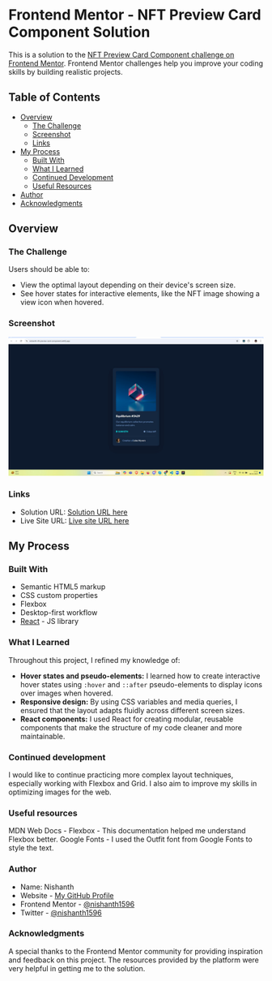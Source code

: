 # Frontend Mentor - NFT Preview Card Component Solution

This is a solution to the [NFT Preview Card Component challenge on Frontend Mentor](https://www.frontendmentor.io/challenges/nft-preview-card-component-SbdUL_w0U). Frontend Mentor challenges help you improve your coding skills by building realistic projects.

## Table of Contents

- [Overview](#overview)
  - [The Challenge](#the-challenge)
  - [Screenshot](#screenshot)
  - [Links](#links)
- [My Process](#my-process)
  - [Built With](#built-with)
  - [What I Learned](#what-i-learned)
  - [Continued Development](#continued-development)
  - [Useful Resources](#useful-resources)
- [Author](#author)
- [Acknowledgments](#acknowledgments)

## Overview

### The Challenge

Users should be able to:

- View the optimal layout depending on their device's screen size.
- See hover states for interactive elements, like the NFT image showing a view icon when hovered.

### Screenshot

![Screenshot](./Screenshot.jpg)

### Links

- Solution URL: [Solution URL here](https://github.com/nishanth1596/nft-preview-card)
- Live Site URL: [Live site URL here](https://nishanth-nft-preview-card-component.netlify.app/)

## My Process

### Built With

- Semantic HTML5 markup
- CSS custom properties
- Flexbox
- Desktop-first workflow
- [React](https://reactjs.org/) - JS library

### What I Learned

Throughout this project, I refined my knowledge of:

- **Hover states and pseudo-elements:** I learned how to create interactive hover states using `:hover` and `::after` pseudo-elements to display icons over images when hovered.
- **Responsive design:** By using CSS variables and media queries, I ensured that the layout adapts fluidly across different screen sizes.
- **React components:** I used React for creating modular, reusable components that make the structure of my code cleaner and more maintainable.

### Continued development

I would like to continue practicing more complex layout techniques, especially working with Flexbox and Grid. I also aim to improve my skills in optimizing images for the web.

### Useful resources

MDN Web Docs - Flexbox - This documentation helped me understand Flexbox better.
Google Fonts - I used the Outfit font from Google Fonts to style the text.

### Author

- Name: Nishanth
- Website - [My GitHub Profile](https://github.com/nishanth1596)
- Frontend Mentor - [@nishanth1596](https://www.frontendmentor.io/profile/nishanth1596)
- Twitter - [@nishanth1596](https://x.com/nishanth1596)

### Acknowledgments

A special thanks to the Frontend Mentor community for providing inspiration and feedback on this project. The resources provided by the platform were very helpful in getting me to the solution.

